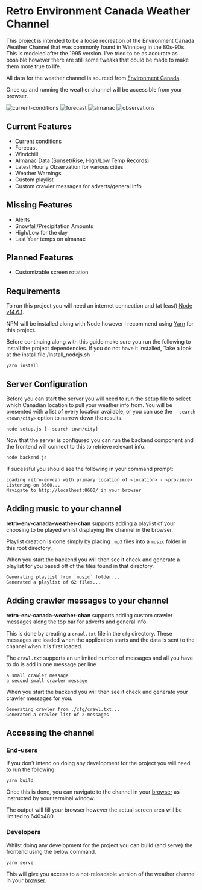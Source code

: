 # Retro Environment Canada Weather Channel

This project is intended to be a loose recreation of the Environment Canada Weather Channel that was commonly found in Winnipeg in the 80s-90s. This is modeled after the 1995 version. I've tried to be as accurate as possible however there are still some tweaks that could be made to make them more true to life.

All data for the weather channel is sourced from [Environment Canada](https://weather.gc.ca/).

Once up and running the weather channel will be accessible from your browser.

![current-conditions](images/current-conditions.png)
![forecast](images/forecast.png)
![almanac](images/almanac-temps.png)
![observations](images/observations.png)

## Current Features

- Current conditions
- Forecast
- Windchill
- Almanac Data (Sunset/Rise, High/Low Temp Records)
- Latest Hourly Observation for various cities
- Weather Warnings
- Custom playlist
- Custom crawler messages for adverts/general info

## Missing Features

- Alerts
- Snowfall/Precipitation Amounts
- High/Low for the day
- Last Year temps on almanac

## Planned Features

- Customizable screen rotation

## Requirements

To run this project you will need an internet connection and (at least) [Node v14.6.1](https://nodejs.org/en/download/).

NPM will be installed along with Node however I recommend using [Yarn](https://yarnpkg.com/) for this project.

Before continuing along with this guide make sure you run the following to install the project dependencies.
If you do not have it installed, Take a look at the install file /install_nodejs.sh
```
yarn install
```

## Server Configuration

Before you can start the server you will need to run the setup file to select which Canadian location to pull your weather info from. You will be presented with a list of every location available, or you can use the `--search <town/city>` option to narrow down the results.

```
node setup.js [--search town/city]
```

Now that the server is configured you can run the backend component and the frontend will connect to this to retrieve relevant info.

```
node backend.js
```

If sucessful you should see the following in your command prompt:

```
Loading retro-envcan with primary location of <location> - <province>
Listening on 8600...
Navigate to http://localhost:8600/ in your browser
```

## Adding music to your channel

**retro-env-canada-weather-chan** supports adding a playlist of your choosing to be played whilst displaying the channel in the browser.

Playlist creation is done simply by placing `.mp3` files into a `music` folder in this root directory.

When you start the backend you will then see it check and generate a playlist for you based off of the files found in that directory.

```
Generating playlist from `music` folder...
Generated a playlist of 62 files...
```

## Adding crawler messages to your channel

**retro-env-canada-weather-chan** supports adding custom crawler messages along the top bar for adverts and general info.

This is done by creating a `crawl.txt` file in the `cfg` directory. These messages are loaded when the application starts and the data is sent to the channel when it is first loaded.

The `crawl.txt` supports an unlimited number of messages and all you have to do is add in one message per line

```
a small crawler message
a second small crawler message
```

When you start the backend you will then see it check and generate your crawler messages for you.

```
Generating crawler from ./cfg/crawl.txt...
Generated a crawler list of 2 messages
```

## Accessing the channel

### End-users

If you don't intend on doing any development for the project you will need to run the following

```
yarn build
```

Once this is done, you can navigate to the channel in your [browser](http://localhost:8600/) as instructed by your terminal window.

The output will fill your browser however the actual screen area will be limited to 640x480.

### Developers

Whilst doing any development for the project you can build (and serve) the frontend using the below command.

```
yarn serve
```

This will give you access to a hot-reloadable version of the weather channel in your [browser](http://localhost:8080/).

